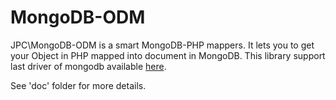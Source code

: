 # MongoDB-ODM

JPC\MongoDB-ODM is a smart MongoDB-PHP mappers. It lets you to get your
Object in PHP mapped into document in MongoDB. This library support last driver of mongodb available [here](https://pecl.php.net/package/mongodb).

See 'doc' folder for more details.